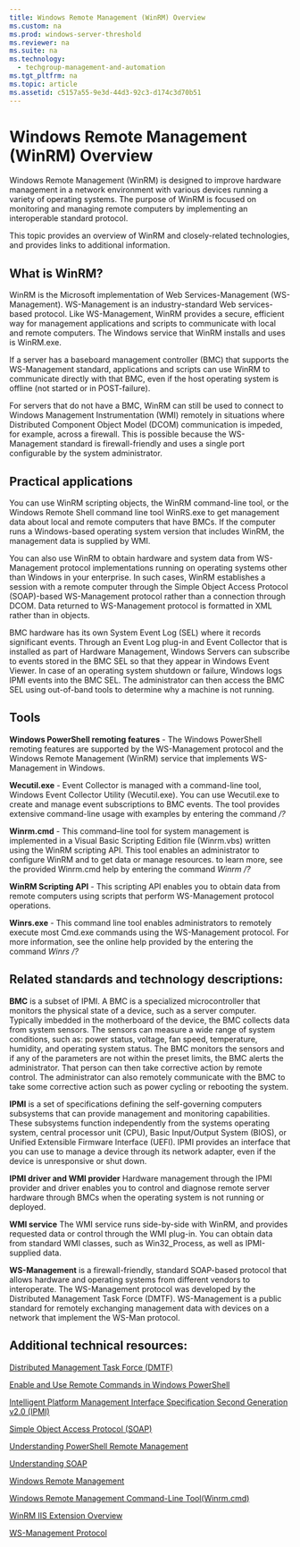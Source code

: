 ```yaml
---
title: Windows Remote Management (WinRM) Overview
ms.custom: na
ms.prod: windows-server-threshold
ms.reviewer: na
ms.suite: na
ms.technology: 
  - techgroup-management-and-automation
ms.tgt_pltfrm: na
ms.topic: article
ms.assetid: c5157a55-9e3d-44d3-92c3-d174c3d70b51
---
```

# Windows Remote Management (WinRM) Overview
Windows Remote Management \(WinRM\) is designed to improve hardware management in a network environment with various devices running a variety of operating systems. The purpose of WinRM is focused on monitoring and managing remote computers by implementing an interoperable standard protocol.

This topic provides an overview of WinRM and closely-related technologies, and provides links to additional information.

## What is WinRM?
WinRM is the Microsoft implementation of Web Services-Management \(WS-Management\). WS-Management is an industry-standard Web services-based protocol. Like WS-Management, WinRM provides a secure, efficient way for management applications and scripts to communicate with local and remote computers. The Windows service that WinRM installs and uses is WinRM.exe.

If a server has a baseboard management controller \(BMC\) that supports the WS-Management standard, applications and scripts can use WinRM to communicate directly with that BMC, even if the host operating system is offline \(not started or in POST-failure\).

For servers that do not have a BMC, WinRM can still be used to connect to Windows Management Instrumentation \(WMI\) remotely in situations where Distributed Component Object Model \(DCOM\) communication is impeded, for example, across a firewall. This is possible because the WS-Management standard is firewall-friendly and uses a single port configurable by the system administrator.
## Practical applications
You can use WinRM scripting objects, the WinRM command-line tool, or the Windows Remote Shell command line tool WinRS.exe to get management data about local and remote computers that have BMCs. If the computer runs a Windows-based operating system version that includes WinRM, the management data is supplied by WMI.

You can also use WinRM to obtain hardware and system data from WS-Management protocol implementations running on operating systems other than Windows in your enterprise. In such cases, WinRM establishes a session with a remote computer through the Simple Object Access Protocol \(SOAP\)-based WS-Management protocol rather than a connection through DCOM. Data returned to WS-Management protocol is formatted in XML rather than in objects.

BMC hardware has its own System Event Log \(SEL\) where it records significant events. Through an Event Log plug-in and Event Collector that is installed as part of Hardware Management, Windows Servers can subscribe to events stored in the BMC SEL so that they appear in Windows Event Viewer. In case of an operating system shutdown or failure, Windows logs IPMI events into the BMC SEL. The administrator can then access the BMC SEL using out-of-band tools to determine why a machine is not running.

## Tools
**Windows PowerShell remoting features** - The Windows PowerShell remoting features are supported by the WS-Management protocol and the Windows Remote Management (WinRM) service that implements WS-Management in Windows.

**Wecutil.exe** - Event Collector is managed with a command-line tool, Windows Event Collector Utility (Wecutil.exe). You can use Wecutil.exe to create and manage event subscriptions to BMC events. The tool provides extensive command-line usage with examples by entering the command */?*

**Winrm.cmd** - This command–line tool for system management is implemented in a Visual Basic Scripting Edition file \(Winrm.vbs\) written using the WinRM scripting API. This tool enables an administrator to configure WinRM and to get data or manage resources. to learn more, see the provided Winrm.cmd help by entering the command *Winrm /?*

**WinRM Scripting API**  - This scripting API enables you to obtain data from remote computers using scripts that perform WS-Management protocol operations.

**Winrs.exe** - This command line tool enables administrators to remotely execute most Cmd.exe commands using the WS-Management protocol. For more information, see the online help provided by the entering the command *Winrs /?*

## Related standards and technology descriptions: 
**BMC** is a subset of IPMI. A BMC is a specialized microcontroller that monitors the physical state of a device, such as a server computer. Typically imbedded in the motherboard of the device, the BMC collects data from system sensors. The sensors can measure a wide range of system conditions, such as: power status, voltage, fan speed, temperature, humidity, and operating system status. The BMC monitors the sensors and if any of the parameters are not within the preset limits, the BMC alerts the administrator. That person can then take corrective action by remote control. The administrator can also remotely communicate with the BMC to take some corrective action such as power cycling or rebooting the system.

**IPMI** is a set of specifications defining the self-governing computers subsystems that can provide management and monitoring capabilities. These subsystems function independently from the systems operating system, central processor unit \(CPU\), Basic Input\/Output System \(BIOS\), or Unified Extensible Firmware Interface \(UEFI\). IPMI provides an interface that you can use to manage a device through its network adapter, even if the device is unresponsive or shut down.

**IPMI driver and WMI provider** Hardware management through the IPMI provider and driver enables you to control and diagnose remote server hardware through BMCs when the operating system is not running or deployed.

**WMI service** The WMI service runs side-by-side with WinRM, and provides requested data or control through the WMI plug-in. You can obtain data from standard WMI classes, such as Win32_Process, as well as IPMI-supplied data.

**WS-Management** is a firewall-friendly, standard SOAP-based protocol that allows hardware and operating systems from different vendors to interoperate. The WS-Management protocol was developed by the Distributed Management Task Force \(DMTF\). WS-Management is a public standard for remotely exchanging management data with devices on a network that implement the WS-Man protocol.

## Additional technical resources:
[Distributed Management Task Force (DMTF)](http://www.dmtf.org/)

[Enable and Use Remote Commands in Windows PowerShell](https://technet.microsoft.com/magazine/ff700227.aspx)

[Intelligent Platform Management Interface Specification Second Generation v2.0 \(IPMI\)](http://www.intel.com/content/www/us/en/servers/ipmi/ipmi-second-gen-interface-spec-v2-rev1-1.html)

[Simple Object Access Protocol \(SOAP\)](http://www.w3.org/TR/2000/NOTE-SOAP-20000508/)

[Understanding PowerShell Remote Management](https://blogs.technet.microsoft.com/heyscriptingguy/2012/12/30/understanding-powershell-remote-management/)

[Understanding SOAP](https://msdn.microsoft.com/library/ms995800.aspx)

[Windows Remote Management](https://msdn.microsoft.com/library/windows/desktop/aa384426.aspx) 

[Windows Remote Management Command-Line Tool\(Winrm.cmd\)](https://technet.microsoft.com/library/cc781778.aspx)

[WinRM IIS Extension Overview](https://technet.microsoft.com/library/dd759166.aspx)

[WS-Management Protocol](https://msdn.microsoft.com/library/windows/desktop/aa384470.aspx)



  

